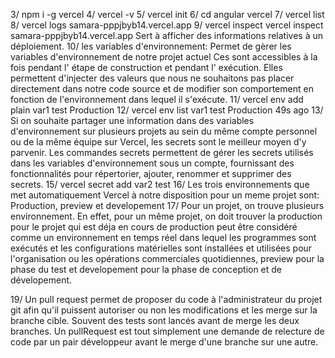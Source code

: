 
3/ npm i -g vercel
4/ vercel -v
5/ vercel init
6/ cd angular
	vercel
7/ vercel list
8/ vercel logs samara-pppjbyb14.vercel.app
9/ vercel inspect <id> vercel inspect samara-pppjbyb14.vercel.app 
	Sert à afficher des informations relatives à un déploiement.
10/ les variables d'environnement: Permet de gèrer les variables d'environnement de notre projet actuel
    Ces sont accessibles à la fois pendant l' étape de construction et pendant l' exécution. Elles permettent d'injecter des valeurs que nous ne souhaitons 
    pas placer directement dans notre code source et de modifier son comportement en fonction de l'environnement dans lequel il s'exécute.
11/ vercel env add plain
	var1
	 test
	  Production
12/ vercel env list
	 var1    test     Production          49s ago
13/ Si on souhaite partager une information dans des variables d'environnement sur plusieurs projets au sein du même compte personnel ou de la même équipe sur Vercel,
    les secrets sont le meilleur moyen d'y parvenir. 
    Les commandes secrets permettent de gérer les secrets utilisés dans les variables d'environnement sous un compte, fournissant des fonctionnalités pour répertorier, 
    ajouter, renommer et supprimer des secrets.
15/ vercel secret add var2 test
16/ Les trois environnements que met automatiquement Vercel à notre disposition pour un meme projet sont:
	Production, preview et developement
17/ Pour un projet, on trouve plusieurs environnement. En effet, pour un même projet, on doit trouver la production pour le projet qui est déja en cours de production 
    peut être considéré comme un environnement en temps réel dans lequel les programmes sont exécutés et les configurations matérielles sont installées et utilisées pour
    l'organisation ou les opérations commerciales quotidiennes,
    preview pour la phase du test et developement pour la phase de conception et de dévelopement.

19/ Un pull request permet de proposer du code à l'administrateur du projet git afin qu'il puissent autoriser ou non les modifications et les merge sur la branche cible.
 Souvent des tests sont lancés avant de merge les deux branches. Un pullRequest est tout simplement une demande de relecture de code par un pair développeur avant le merge d'une branche sur une autre.
